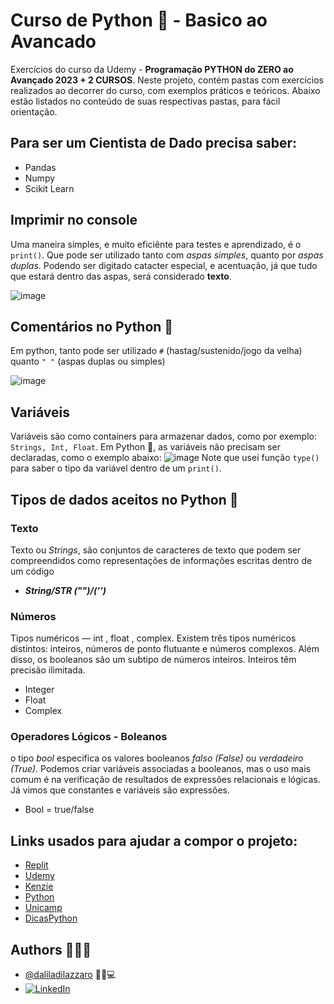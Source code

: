 # Curso de Python 🐍 - Basico ao Avancado

Exercícios do curso da Udemy - **Programação PYTHON do ZERO ao Avançado 2023 + 2 CURSOS**. Neste projeto, contém pastas com exercícios realizados ao decorrer do curso, com exemplos práticos e teóricos. Abaixo estão listados no conteúdo de suas respectivas pastas, para fácil orientação. 


## Para ser um Cientista de Dado precisa saber:
- Pandas
- Numpy
- Scikit Learn

## Imprimir no console
Uma maneira simples, e muito eficiênte para testes e aprendizado, é o ```print()```. Que pode ser utilizado tanto com *aspas simples*, quanto por *aspas duplas*. Podendo ser digitado catacter especial, e acentuação, já que tudo que estará dentro das aspas, será considerado **texto**.

![image](https://user-images.githubusercontent.com/62756757/212181019-487fc280-7b1f-44a5-b718-b433febc1495.png)


## Comentários no Python 🐍
Em python, tanto pode ser utilizado ```#``` (hastag/sustenido/jogo da velha) quanto ```" "``` (aspas duplas ou simples)

![image](https://user-images.githubusercontent.com/62756757/212179595-a4ba1548-2721-45db-8b2d-c2dca5230b95.png)

## Variáveis
Variáveis são como containers para armazenar dados, como por exemplo: ```Strings, Int, Float```.
Em Python 🐍, as variáveis não precisam ser declaradas, como o exemplo abaixo:
![image](https://user-images.githubusercontent.com/62756757/212335936-a94c8141-288c-4754-8dc1-5b7a5de96e78.png)
Note que usei função ```type()``` para saber o tipo da variável dentro de um ```print()```.

## Tipos de dados aceitos no Python 🐍
### Texto
Texto ou *Strings*, são conjuntos de caracteres de texto que podem ser compreendidos como representações de informações escritas dentro de um código
- ***String/STR ("")/('')***

### Números
Tipos numéricos — int , float , complex. Existem três tipos numéricos distintos: inteiros, números de ponto flutuante e números complexos. Além disso, os booleanos são um subtipo de números inteiros. Inteiros têm precisão ilimitada.
- Integer
- Float
- Complex

### Operadores Lógicos -  Boleanos
o tipo *bool* especifica os valores booleanos *falso (False)* ou *verdadeiro (True)*. Podemos criar variáveis associadas a booleanos, mas o uso mais comum é na verificação de resultados de expressões relacionais e lógicas. Já vimos que constantes e variáveis são expressões.
- Bool = true/false

## Links usados para ajudar a compor o projeto: 
- [Replit](https://replit.com/~)
- [Udemy](https://ibm-learning.udemy.com/course/programacao-python-do-basico-ao-avancado/learn/lecture/24566322#content)
- [Kenzie](https://kenzie.com.br/blog/string-python/#:~:text=Strings%2C%20n%C3%A3o%20somente%20em%20Python,escritas%20dentro%20de%20um%20c%C3%B3digo.)
- [Python](https://www.python.org/)
- [Unicamp](https://www.ic.unicamp.br/~raquel.cabral/pdf/Aula04.pdf)
- [DicasPython](https://dicasdepython.com.br/python-como-descobrir-o-tipo-de-uma-variavel-ou-objeto/)

## Authors 👩‍💻💖

- [@daliladilazzaro](https://github.com/daliladilazzaro) 💁💖💻
- [![LinkedIn](https://img.shields.io/badge/linkedin-0A66C2?style=for-the-badge&logo=linkedin&logoColor=white)](https://www.linkedin.com/in/dalila-di-lazzaro-298296100/) 

